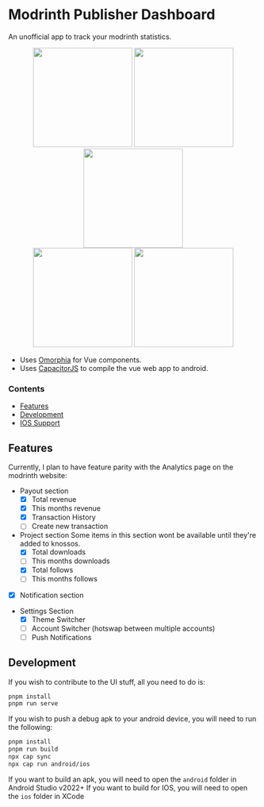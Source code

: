 # Modrinth Publisher Dashboard

An unofficial app to track your modrinth statistics.

<div align="center">
  <img width="200" src="https://i.imgur.com/wszkIOG.png" />
  <img width="200" src="https://i.imgur.com/j6nVB0J.png" />
  <img width="200" src="https://i.imgur.com/Jz62lSa.png" />
  <br />
  <img width="200" src="https://i.imgur.com/fpBdTHV.png" />
  <img width="200" src="https://i.imgur.com/AKbzI8O.png" />
</div>

- Uses [Omorphia](https://omorphia.modrinth.com/) for Vue components.
- Uses [CapacitorJS](https://capacitorjs.com/) to compile the vue web app to android.

### Contents

- [Features](#features)
- [Development](#development)
- [IOS Support](#ios-support)

## Features

Currently, I plan to have feature parity with the Analytics page on the modrinth website:

- Payout section
  + [x] Total revenue
  + [x] This months revenue
  + [x] Transaction History
  + [ ] Create new transaction
- Project section
  Some items in this section wont be available until they're added to knossos.
  + [x] Total downloads
  + [ ] This months downloads
  + [x] Total follows
  + [ ] This months follows
- [x] Notification section
- Settings Section
  + [x] Theme Switcher
  + [ ] Account Switcher (hotswap between multiple accounts)
  + [ ] Push Notifications

## Development

If you wish to contribute to the UI stuff, all you need to do is:

```bash
pnpm install
pnpm run serve
```

If you wish to push a debug apk to your android device, you will need to run the following:

```bash
pnpm install
pnpm run build
npx cap sync
npx cap run android/ios
```

If you want to build an apk, you will need to open the `android` folder in Android Studio v2022+
If you want to build for IOS, you will need to open the `ios` folder in XCode
